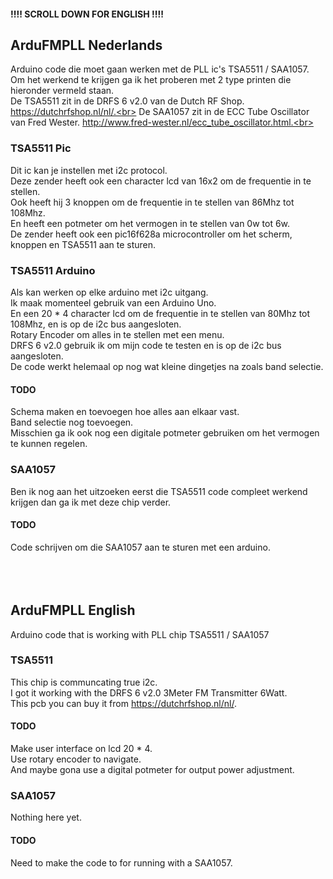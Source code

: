 #### !!!! SCROLL DOWN FOR ENGLISH !!!! ####

## ArduFMPLL Nederlands ##

Arduino code die moet gaan werken met de PLL ic's TSA5511 / SAA1057.<br>
Om het werkend te krijgen ga ik het proberen met 2 type printen die hieronder vermeld staan.<br>
De TSA5511 zit in de DRFS 6 v2.0 van de Dutch RF Shop. https://dutchrfshop.nl/nl/.<br>
De SAA1057 zit in de ECC Tube Oscillator van Fred Wester. http://www.fred-wester.nl/ecc_tube_oscillator.html.<br>

### TSA5511 Pic ###

Dit ic kan je instellen met i2c protocol.<br>
Deze zender heeft ook een character lcd van 16x2 om de frequentie in te stellen.<br>
Ook heeft hij 3 knoppen om de frequentie in te stellen van 86Mhz tot 108Mhz.<br>
En heeft een potmeter om het vermogen in te stellen van 0w tot 6w.<br>
De zender heeft ook een pic16f628a microcontroller om het scherm, knoppen en TSA5511 aan te sturen.<br>

### TSA5511 Arduino ###

Als kan werken op elke arduino met i2c uitgang.<br>
Ik maak momenteel gebruik van een Arduino Uno.<br>
En een 20 * 4 character lcd om de frequentie in te stellen van 80Mhz tot 108Mhz, en is op de i2c bus aangesloten.<br>
Rotary Encoder om alles in te stellen met een menu.<br>
DRFS 6 v2.0 gebruik ik om mijn code te testen en is op de i2c bus aangesloten.<br>
De code werkt helemaal op nog wat kleine dingetjes na zoals band selectie.<br>

#### TODO ####

Schema maken en toevoegen hoe alles aan elkaar vast.<br>
Band selectie nog toevoegen.<br>
Misschien ga ik ook nog een digitale potmeter gebruiken om het vermogen te kunnen regelen.<br>

### SAA1057 ###

Ben ik nog aan het uitzoeken eerst die TSA5511 code compleet werkend krijgen dan ga ik met deze chip verder.

#### TODO ####

Code schrijven om die SAA1057 aan te sturen met een arduino.<br><br><br><br>

## ArduFMPLL English ##

Arduino code that is working with PLL chip TSA5511 / SAA1057

### TSA5511 ###

This chip is communcating true i2c.<br>
I got it working with the DRFS 6 v2.0 3Meter FM Transmitter 6Watt.<br>
This pcb you can buy it from https://dutchrfshop.nl/nl/.

#### TODO ####

Make user interface on lcd 20 * 4.<br>
Use rotary encoder to navigate.<br>
And maybe gona use a digital potmeter for output power adjustment.

### SAA1057 ###

Nothing here yet.

#### TODO ####

Need to make the code to for running with a SAA1057.

